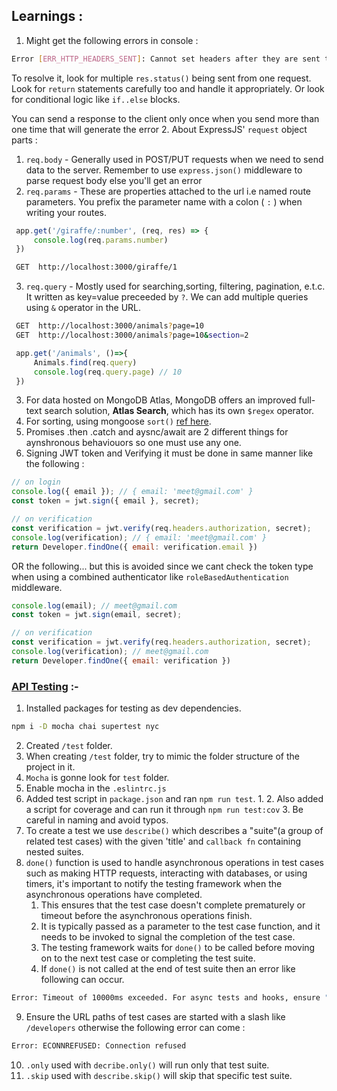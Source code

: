 ## Learnings :

1. Might get the following errors in console : 
```bash
Error [ERR_HTTP_HEADERS_SENT]: Cannot set headers after they are sent to the client
```
To resolve it, look for multiple `res.status()` being sent from one request. Look for `return` statements carefully too and handle it appropriately. Or look for conditional logic like `if..else` blocks.

You can send a response to the client only once when you send more than one time that will generate the error
2. About ExpressJS' `request` object parts : 
   1. `req.body` - Generally used in POST/PUT requests when we need to send data to the server. Remember to use `express.json()` middleware to parse request body else you'll get an error
   2. `req.params` - These are properties attached to the url i.e named route parameters. You prefix the parameter name with a colon ( `:` ) when writing your routes.
   ```javascript
    app.get('/giraffe/:number', (req, res) => {
        console.log(req.params.number)
    })

   ```
   ```bash
    GET  http://localhost:3000/giraffe/1
   ```
   3. `req.query` - Mostly used for searching,sorting, filtering, pagination, e.t.c. It written as key=value preceeded by `?`. We can add multiple queries using `&` operator in the URL.
   ```bash
    GET  http://localhost:3000/animals?page=10
    GET  http://localhost:3000/animals?page=10&section=2
   ```
   ```javascript
    app.get('/animals', ()=>{
        Animals.find(req.query)
        console.log(req.query.page) // 10
    })
   ```
3. For data hosted on MongoDB Atlas, MongoDB offers an improved full-text search solution,  **Atlas Search**, which has its own `$regex` operator.
4. For sorting, using mongoose `sort()` [ref here](https://mongoosejs.com/docs/api/query.html#Query.prototype.sort()). 
5. Promises .then .catch and aysnc/await are 2 different things for aynshronous behaviouors so one must use any one.
6. Signing JWT token and Verifying it must be done in same manner like the following : 
```javascript
// on login
console.log({ email }); // { email: 'meet@gmail.com' }
const token = jwt.sign({ email }, secret); 

// on verification
const verification = jwt.verify(req.headers.authorization, secret); 
console.log(verification); // { email: 'meet@gmail.com' }
return Developer.findOne({ email: verification.email })
```
OR the following... but this is avoided since we cant check the token type when using a combined authenticator like `roleBasedAuthentication` middleware.
```javascript
console.log(email); // meet@gmail.com
const token = jwt.sign(email, secret); 

// on verification
const verification = jwt.verify(req.headers.authorization, secret); 
console.log(verification); // meet@gmail.com
return Developer.findOne({ email: verification })
```

### <u>API Testing</u> :-

1. Installed packages for testing as dev dependencies.
```bash
npm i -D mocha chai supertest nyc
```
2. Created `/test` folder.
3. When creating `/test` folder, try to mimic the folder structure of the project in it.
4. `Mocha` is gonne look for `test` folder.
5. Enable mocha in the `.eslintrc.js`
6. Added test script in `package.json` and ran `npm run test`.
   1. 
   2. Also added a script for coverage and can run it through `npm run test:cov`
   3. Be careful in naming and avoid typos.
7. To create a test we use `describe()` which describes a "suite"(a group of related test cases) with the given 'title' and `callback fn` containing nested suites.
8. `done()` function is used to handle asynchronous operations in test cases such as making HTTP requests, interacting with databases, or using timers, it's important to notify the testing framework when the asynchronous operations have completed.  
   1. This ensures that the test case doesn't complete prematurely or timeout before the asynchronous operations finish.
   2. It is typically passed as a parameter to the test case function, and it needs to be invoked to signal the completion of the test case.
   3. The testing framework waits for `done()` to be called before moving on to the next test case or completing the test suite.
   4. If `done()` is not called at the end of test suite then an error like following can occur. 
```bash
Error: Timeout of 10000ms exceeded. For async tests and hooks, ensure "done()" is called; if returning a Promise, ensure it resolves.
```
9. Ensure the URL paths of test cases are started with a slash like `/developers` otherwise the following error can come :
```bash
Error: ECONNREFUSED: Connection refused
```
10. `.only` used with `decribe.only()` will run only that test suite.
11. `.skip` used with `describe.skip()` will skip that specific test suite.

